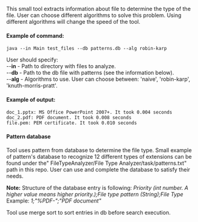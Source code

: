This small tool extracts information about file to determine the type of the file. User can choose different algorithms to solve this problem. Using different algorithms will change the speed of the tool.


#### Example of command:
``java --in Main test_files --db patterns.db --alg robin-karp``

User should specify: \
--**in** - Path to directory with files to analyze. \
--**db** - Path to the db file with patterns (see the information below).\
--**alg** - Algorithms to use. User can choose between: 'naive', 'robin-karp', 'knuth-morris-pratt'.

#### Example of output:

```doc_0.doc: MS Office Word 2003
doc_1.pptx: MS Office PowerPoint 2007+. It took 0.004 seconds
doc_2.pdf: PDF document. It took 0.008 seconds
file.pem: PEM certificate. It took 0.010 seconds
```

#### Pattern database 
Tool uses pattern from database to determine the file type. Small example of pattern's database to recognize 12 different types of extensions can be found under the"
FileTypeAnalyzer/File Type Analyzer/task/patterns.txt" path in this repo. 
User can use and complete the database to satisfy their needs. 

**Note:** Structure of the database entry is following: 
_Priority (int number. A higher value means higher priority.);File type pattern (String);File Type_
Example: _1;"%PDF-";"PDF document"_

Tool use merge sort to sort entries in db before search execution.




